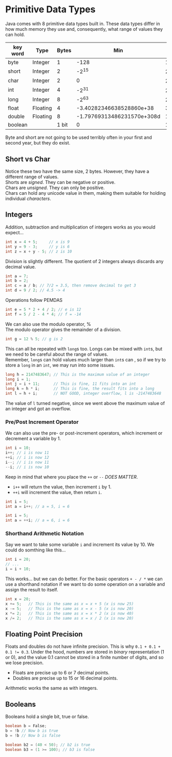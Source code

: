 # Primitive Data Types

Java comes with 8 primitive data types built in. These data types differ in how much memory they use and, consequently, what range of values they can hold.

| key word  |  Type  | Bytes | Min | Max |
|-----------|--------|-------|-----|-----|
| byte      | Integer|  1    | -128| 127 |
| short     | Integer|  2    | -2<sup>15</sup>   | 2<sup>15</sup>-1 |
| char      | Integer|  2    | 0   | 2<sup>16</sup>-1 |
| int       | Integer|  4    | -2<sup>31</sup>| 2<sup>31</sup>-1 |
| long      | Integer|  8    | -2<sup>63</sup>| 2<sup>63</sup>-1 |
| float     |Floating|  4    | -3.40282346638528860e+38| 3.40282346638528860e+38 |
| double    |Floating|  8    | -1.79769313486231570e+308d| 1.79769313486231570e+308d |
| boolean   |        |  1 bit| 0   | 1   |

Byte and short are not going to be used terribly often in your first and second year, but they do exist.

## Short vs Char

Notice these two have the same size, 2 bytes. However, they have a different range of values.\
Shorts are *signed*. They can be negative or positive.\
Chars are *unsigned*. They can only be positive.\
Chars can hold any unicode value in them, making them suitable for holding individual *characters*.

## Integers

Addition, subtraction and multiplication of integers works as you would expect...

```java
int x = 4 + 5;     // x is 9
int y = 9 - 3;     // y is 6
int z = x + y - 5; // z is 10
```

Division is slightly different. The quotient of 2 integers always discards any decimal value.

```java
int a = 7;
int b = 2;
int c = a / b; // 7/2 = 3.5, then remove decimal to get 3
int d = 9 / 2; // 4.5 -> 4
```

Operations follow PEMDAS

```java
int e = 5 * 2 + 4 / 2; // e is 12
int f = 5 / 2 - 4 * 4; // f = -14
```

We can also use the modulo operator, %\
The modulo operator gives the remainder of a division.

```java
int g = 12 % 5; // g is 2
```

This can all be repeated with `long`s too. Longs can be mixed with `int`s, but we need to be careful about the range of values.\
Remember, `long`s can hold values much larger than `int`s can , so if we try to store a `long` in an `int`, we may run into some issues.

```java
long h = 2147483647; // This is the maximum value of an integer
long i = 1;
int j = i + 11;      // This is fine, 11 fits into an int
long k = h * i;      // This is fine, the result fits into a long
int l = h + i;       // NOT GOOD, integer overflow, l is -2147483648
```

The value of `l` turned negative, since we went above the maximum value of an integer and got an overflow.

### Pre/Post Increment Operator

We can also use the pre- or post-increment operators, which increment or decrement a variable by 1.

```java
int i = 10;
i++; // i is now 11
++i; // i is now 12
i--; // i is now 11
--i; // i is now 10
```

Keep in mind that where you place the `++` or `--` *DOES MATTER*.

* `i++` will return the value, then increment `i` by 1.
* `++i` will increment the value, then return `i`.

```java
int i = 5;
int a = i++; // a = 5, i = 6
```

```java
int i = 5;
int a = ++i; // a = 6, i = 6
```

### Shorthand Arithmetic Notation

Say we want to take some variable `i` and increment its value by 10. We could do somthing like this...

```java
int i = 20;
// ...
i = i + 10;
```

This works... but we can do better. For the basic operators `+ - / *` we can use a shorthand notation if we want to do some operation on a variable and assign the result to itself.

```java
int x = 20;
x += 5;   // This is the same as x = x + 5 (x is now 25)
x -= 5;   // This is the same as x = x - 5 (x is now 20)
x *= 2;   // This is the same as x = x * 2 (x is now 40)
x /= 2;   // This is the same as x = x / 2 (x is now 20)
```

## Floating Point Precision

Floats and doubles do not have infinite precision. This is why `0.1 + 0.1 + 0.1 != 0.3`. Under the hood, numbers are stored in *binary* representation (1 or 0), and the value 0.1 cannot be stored in a finite number of digits, and so we lose precision.

* Floats are precise up to 6 or 7 decimal points.
* Doubles are precise up to 15 or 16 decimal points.

Arithmetic works the same as with integers.

## Booleans

Booleans hold a single bit, true or false.

```java
boolean b = False;
b = !b // Now b is true
b = !b // Now b is false

boolean b2 = (40 < 50); // b2 is true
boolean b3 = (1 >= 100); // b3 is false
```
